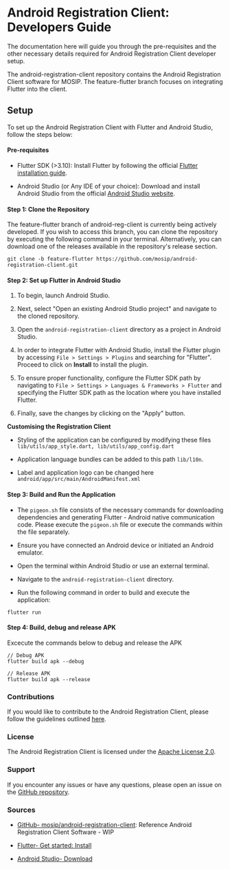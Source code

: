 # Android Registration Client: Developers Guide

The documentation here will guide you through the pre-requisites and the other necessary details required for Android Registration Client developer setup.

The android-registration-client repository contains the Android Registration Client software for MOSIP. The feature-flutter branch focuses on integrating Flutter into the client.

## Setup

To set up the Android Registration Client with Flutter and Android Studio, follow the steps below:

#### Pre-requisites

* Flutter SDK (>3.10): Install Flutter by following the official [Flutter installation guide](https://flutter.dev/docs/get-started/install).

* Android Studio (or Any IDE of your choice): Download and install Android Studio from the official [Android Studio website](https://developer.android.com/studio).

#### Step 1: Clone the Repository

The feature-flutter branch of android-reg-client is currently being actively developed. If you wish to access this branch, you can clone the repository by executing the following command in your terminal. Alternatively, you can download one of the releases available in the repository's release section.

```
git clone -b feature-flutter https://github.com/mosip/android-registration-client.git
```

#### Step 2: Set up Flutter in Android Studio

1. To begin, launch Android Studio.

2. Next, select "Open an existing Android Studio project" and navigate to the cloned repository.

3. Open the `android-registration-client` directory as a project in Android Studio.

4. In order to integrate Flutter with Android Studio, install the Flutter plugin by accessing `File > Settings > Plugins` and searching for "Flutter". Proceed to click on **Install** to install the plugin.

5. To ensure proper functionality, configure the Flutter SDK path by navigating to `File > Settings > Languages & Frameworks > Flutter` and specifying the Flutter SDK path as the location where you have installed Flutter.

6. Finally, save the changes by clicking on the "Apply" button.

**Customising the Registration Client**

* Styling of the application can be configured by modifying these files
`lib/utils/app_style.dart, lib/utils/app_config.dart`

* Application language bundles can be added to this path `lib/l10n`.

* Label and application logo can be changed here `android/app/src/main/AndroidManifest.xml`

#### Step 3: Build and Run the Application

* The `pigeon.sh` file consists of the necessary commands for downloading dependencies and generating Flutter - Android native communication code. Please execute the `pigeon.sh` file or execute the commands within the file separately.

* Ensure you have connected an Android device or initiated an Android emulator.

* Open the terminal within Android Studio or use an external terminal.

* Navigate to the `android-registration-client` directory.

* Run the following command in order to build and execute the application:

 ```
flutter run
```

#### Step 4: Build, debug and release APK

Excecute the commands below to debug and release the APK
```
// Debug APK
flutter build apk --debug

// Release APK
flutter build apk --release
```

### Contributions 

If you would like to contribute to the Android Registration Client, please follow the guidelines outlined [here](https://docs.mosip.io/1.2.0/community/code-contributions).

### License

The Android Registration Client is licensed under the [Apache License 2.0](https://github.com/mosip/android-registration-client/blob/feature-flutter/LICENSE).

### Support

If you encounter any issues or have any questions, please open an issue on the [GitHub repository](https://github.com/mosip/android-registration-client/issues).

### Sources

* [GitHub- mosip/android-registration-client](https://github.com/mosip/android-registration-client): Reference Android Registration Client Software - WIP

* [Flutter- Get started: Install](https://flutter.dev/docs/get-started/install)

* [Android Studio- Download](https://developer.android.com/studio)
